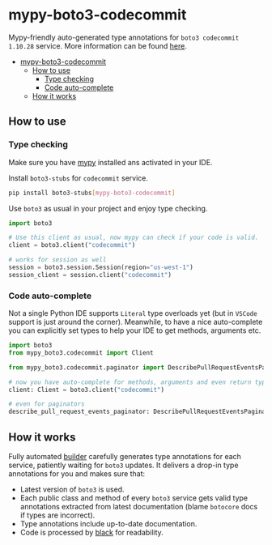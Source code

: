 # mypy-boto3-codecommit

Mypy-friendly auto-generated type annotations for `boto3 codecommit 1.10.28` service.
More information can be found [here](https://github.com/vemel/mypy_boto3).

- [mypy-boto3-codecommit](#mypy-boto3-codecommit)
  - [How to use](#how-to-use)
    - [Type checking](#type-checking)
    - [Code auto-complete](#code-auto-complete)
  - [How it works](#how-it-works)

## How to use

### Type checking

Make sure you have [mypy](https://github.com/python/mypy) installed ans activated in your IDE.

Install `boto3-stubs` for `codecommit` service.

```bash
pip install boto3-stubs[mypy-boto3-codecommit]
```

Use `boto3` as usual in your project and enjoy type checking.

```python
import boto3

# Use this client as usual, now mypy can check if your code is valid.
client = boto3.client("codecommit")

# works for session as well
session = boto3.session.Session(region="us-west-1")
session_client = session.client("codecommit")

```

### Code auto-complete

Not a single Python IDE supports `Literal` type overloads yet (but in `VSCode` support is just around the corner).
Meanwhile, to have a nice auto-complete you can explicitly set types to help your IDE to get methods, arguments etc.

```python
import boto3
from mypy_boto3.codecommit import Client

from mypy_boto3.codecommit.paginator import DescribePullRequestEventsPaginator

# now you have auto-complete for methods, arguments and even return types
client: Client = boto3.client("codecommit")

# even for paginators
describe_pull_request_events_paginator: DescribePullRequestEventsPaginator = client.get_paginator("describe_pull_request_events")
```

## How it works

Fully automated [builder](https://github.com/vemel/mypy_boto3) carefully generates
type annotations for each service, patiently waiting for `boto3` updates. It delivers
a drop-in type annotations for you and makes sure that:

- Latest version of `boto3` is used.
- Each public class and method of every `boto3` service gets valid type annotations
  extracted from latest documentation (blame `botocore` docs if types are incorrect).
- Type annotations include up-to-date documentation.
- Code is processed by [black](https://github.com/psf/black) for readability.